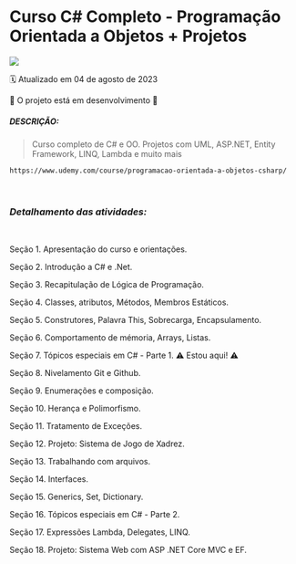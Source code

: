 # Curso C# Completo - Programação Orientada a Objetos + Projetos
<img src="https://img.shields.io/static/v1?label=Nelio Alves&message=UDEMY&color=7159c1&style=for-the-badge"/>

:spiral_calendar: Atualizado em 04 de agosto de 2023

:construction: O projeto está em desenvolvimento :construction:<br>

##### DESCRIÇÃO:

>Curso completo de C# e OO. Projetos com UML, ASP.NET, Entity Framework, LINQ, Lambda e muito mais

```bash
https://www.udemy.com/course/programacao-orientada-a-objetos-csharp/
```
<br>

### <i> Detalhamento das atividades: </i>
<br>

Seção 1. Apresentação do curso e orientações.

Seção 2. Introdução a C# e .Net.

Seção 3. Recapitulação de Lógica de Programação. 

Seção 4. Classes, atributos, Métodos, Membros Estáticos. 

Seção 5. Construtores, Palavra This, Sobrecarga, Encapsulamento.

Seção 6. Comportamento de mémoria, Arrays, Listas. 

Seção 7. Tópicos especiais em C# - Parte 1. :warning: Estou aqui! :warning:

Seção 8. Nivelamento Git e Github.

Seção 9. Enumerações e composição.

Seção 10. Herança e Polimorfismo.

Seção 11. Tratamento de Exceções.

Seção 12. Projeto: Sistema de Jogo de Xadrez.

Seção 13. Trabalhando com arquivos.

Seção 14. Interfaces.

Seção 15. Generics, Set, Dictionary.

Seção 16. Tópicos especiais em C# - Parte 2.

Seção 17. Expressões Lambda, Delegates, LINQ.

Seção 18. Projeto: Sistema Web com ASP .NET Core MVC e EF.

<br>
